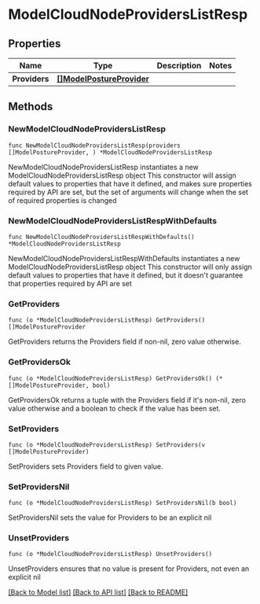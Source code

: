 # ModelCloudNodeProvidersListResp

## Properties

Name | Type | Description | Notes
------------ | ------------- | ------------- | -------------
**Providers** | [**[]ModelPostureProvider**](ModelPostureProvider.md) |  | 

## Methods

### NewModelCloudNodeProvidersListResp

`func NewModelCloudNodeProvidersListResp(providers []ModelPostureProvider, ) *ModelCloudNodeProvidersListResp`

NewModelCloudNodeProvidersListResp instantiates a new ModelCloudNodeProvidersListResp object
This constructor will assign default values to properties that have it defined,
and makes sure properties required by API are set, but the set of arguments
will change when the set of required properties is changed

### NewModelCloudNodeProvidersListRespWithDefaults

`func NewModelCloudNodeProvidersListRespWithDefaults() *ModelCloudNodeProvidersListResp`

NewModelCloudNodeProvidersListRespWithDefaults instantiates a new ModelCloudNodeProvidersListResp object
This constructor will only assign default values to properties that have it defined,
but it doesn't guarantee that properties required by API are set

### GetProviders

`func (o *ModelCloudNodeProvidersListResp) GetProviders() []ModelPostureProvider`

GetProviders returns the Providers field if non-nil, zero value otherwise.

### GetProvidersOk

`func (o *ModelCloudNodeProvidersListResp) GetProvidersOk() (*[]ModelPostureProvider, bool)`

GetProvidersOk returns a tuple with the Providers field if it's non-nil, zero value otherwise
and a boolean to check if the value has been set.

### SetProviders

`func (o *ModelCloudNodeProvidersListResp) SetProviders(v []ModelPostureProvider)`

SetProviders sets Providers field to given value.


### SetProvidersNil

`func (o *ModelCloudNodeProvidersListResp) SetProvidersNil(b bool)`

 SetProvidersNil sets the value for Providers to be an explicit nil

### UnsetProviders
`func (o *ModelCloudNodeProvidersListResp) UnsetProviders()`

UnsetProviders ensures that no value is present for Providers, not even an explicit nil

[[Back to Model list]](../README.md#documentation-for-models) [[Back to API list]](../README.md#documentation-for-api-endpoints) [[Back to README]](../README.md)


